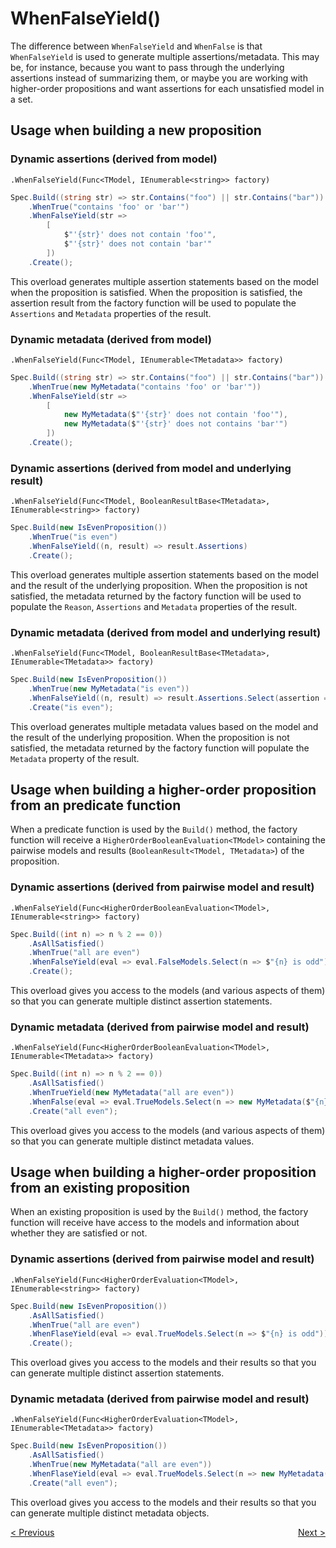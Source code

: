 ﻿# WhenFalseYield()

The difference between `WhenFalseYield` and `WhenFalse` is that `WhenFalseYield` is used to generate multiple 
assertions/metadata. This may be, for instance, because you want to pass through the underlying assertions instead of 
summarizing them, or maybe you are working with higher-order propositions and want assertions for each unsatisfied 
model in a set.

## Usage when building a new proposition

### Dynamic assertions (derived from model)

`.WhenFalseYield(Func<TModel, IEnumerable<string>> factory)`

```csharp
Spec.Build((string str) => str.Contains("foo") || str.Contains("bar"))
    .WhenTrue("contains 'foo' or 'bar'")
    .WhenFalseYield(str =>
        [
            $"'{str}' does not contain 'foo'",
            $"'{str}' does not contain 'bar'"
        ])
    .Create();
```

This overload generates multiple assertion statements based on the model when the proposition is satisfied. When the
proposition is satisfied, the assertion result from the factory function will be used to populate the `Assertions` and
`Metadata` properties of the result.

### Dynamic metadata (derived from model)

`.WhenFalseYield(Func<TModel, IEnumerable<TMetadata>> factory)`

```csharp
Spec.Build((string str) => str.Contains("foo") || str.Contains("bar"))
    .WhenTrue(new MyMetadata("contains 'foo' or 'bar'"))
    .WhenFalseYield(str =>
        [
            new MyMetadata($"'{str}' does not contain 'foo'"),
            new MyMetadata($"'{str}' does not contains 'bar'")
        ])
    .Create();
```

### Dynamic assertions (derived from model and underlying result)

`.WhenFalseYield(Func<TModel, BooleanResultBase<TMetadata>, IEnumerable<string>> factory)`

```csharp
Spec.Build(new IsEvenProposition())
    .WhenTrue("is even")
    .WhenFalseYield((n, result) => result.Assertions)
    .Create();
```

This overload generates multiple assertion statements based on the model and the result of the underlying proposition.
When the proposition is not satisfied, the metadata returned by the factory function will be used to populate the
`Reason`, `Assertions` and `Metadata` properties of the result.

### Dynamic metadata (derived from model and underlying result)

`.WhenFalseYield(Func<TModel, BooleanResultBase<TMetadata>, IEnumerable<TMetadata>> factory)`

```csharp
Spec.Build(new IsEvenProposition())
    .WhenTrue(new MyMetadata("is even"))
    .WhenFalseYield((n, result) => result.Assertions.Select(assertion => new MyMetadata($"{n} {assertion}")))
    .Create("is even");
```

This overload generates multiple metadata values based on the model and the result of the underlying proposition. When
the proposition is not satisfied, the metadata returned by the factory function will populate the `Metadata`
property of the result.

## Usage when building a higher-order proposition from an predicate function

When a predicate function is used by the `Build()` method, the factory function will receive a
`HigherOrderBooleanEvaluation<TModel>` containing the pairwise models and results (`BooleanResult<TModel, TMetadata>`)
of the proposition.

### Dynamic assertions (derived from pairwise model and result)

`.WhenFalseYield(Func<HigherOrderBooleanEvaluation<TModel>, IEnumerable<string>> factory)`

```csharp
Spec.Build((int n) => n % 2 == 0))
    .AsAllSatisfied()
    .WhenTrue("all are even")
    .WhenFalseYield(eval => eval.FalseModels.Select(n => $"{n} is odd"))
    .Create();
```

This overload gives you access to the models (and various aspects of them) so that you can generate multiple 
distinct assertion statements.

### Dynamic metadata (derived from pairwise model and result)

`.WhenFalseYield(Func<HigherOrderBooleanEvaluation<TModel>, IEnumerable<TMetadata>> factory)`

```csharp
Spec.Build((int n) => n % 2 == 0))
    .AsAllSatisfied()
    .WhenTrueYield(new MyMetadata("all are even"))
    .WhenFalse(eval => eval.TrueModels.Select(n => new MyMetadata($"{n} is odd")))
    .Create("all even");
```

This overload gives you access to the models (and various aspects of them) so that you can generate multiple distinct 
metadata values.

## Usage when building a higher-order proposition from an existing proposition

When an existing proposition is used by the `Build()` method, the factory function will receive have access to the 
models and information about whether they are satisfied or not.

### Dynamic assertions (derived from pairwise model and result)

`.WhenFalseYield(Func<HigherOrderEvaluation<TModel>, IEnumerable<string>> factory)`

```csharp
Spec.Build(new IsEvenProposition())
    .AsAllSatisfied()
    .WhenTrue("all are even")
    .WhenFlaseYield(eval => eval.TrueModels.Select(n => $"{n} is odd"))
    .Create();
```

This overload gives you access to the models and their results so that you can generate multiple distinct assertion
statements.

### Dynamic metadata (derived from pairwise model and result)

`.WhenFalseYield(Func<HigherOrderEvaluation<TModel>, IEnumerable<TMetadata>> factory)`

```csharp
Spec.Build(new IsEvenProposition())
    .AsAllSatisfied()
    .WhenTrue(new MyMetadata("all are even"))
    .WhenFlaseYield(eval => eval.TrueModels.Select(n => new MyMetadata($"{n} is odd")))
    .Create("all even");
```

This overload gives you access to the models and their results so that you can generate multiple distinct metadata 
objects.

<div style="display: flex; justify-content: space-between">
    <a href="./WhenFalse.html">&lt; Previous</a>
    <a href="./Create.html">Next &gt;</a>
</div>